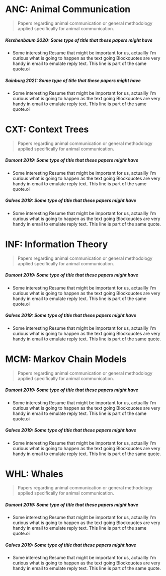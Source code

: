 # **ANC**: Animal Communication
> Papers regarding animal communication or general methodology applied specifically for animal communication.

##### **Kershenbaum 2020**: _Some type of title that these papers might have_
* Some interesting Resume that might be important for us, actuallly I'm curious what is going to happen as the text going Blockquotes are very handy in email to emulate reply text. This line is part of the same quote.oi


##### **Sainburg 2021**: _Some type of title that these papers might have_
* Some interesting Resume that might be important for us, actuallly I'm curious what is going to happen as the text going Blockquotes are very handy in email to emulate reply text. This line is part of the same quote.oi

# **CXT**: Context Trees
> Papers regarding animal communication or general methodology applied specifically for animal communication.

##### **Dumont 2019**: _Some type of title that these papers might have_
* Some interesting Resume that might be important for us, actuallly I'm curious what is going to happen as the text going Blockquotes are very handy in email to emulate reply text. This line is part of the same quote.oi


##### **Galves 2019**: _Some type of title that these papers might have_
* Some interesting Resume that might be important for us, actuallly I'm curious what is going to happen as the text going Blockquotes are very handy in email to emulate reply text. This line is part of the same quote.


# **INF**: Information Theory
> Papers regarding animal communication or general methodology applied specifically for animal communication.

##### **Dumont 2019**: _Some type of title that these papers might have_
* Some interesting Resume that might be important for us, actuallly I'm curious what is going to happen as the text going Blockquotes are very handy in email to emulate reply text. This line is part of the same quote.oi


##### **Galves 2019**: _Some type of title that these papers might have_
* Some interesting Resume that might be important for us, actuallly I'm curious what is going to happen as the text going Blockquotes are very handy in email to emulate reply text. This line is part of the same quote.

# **MCM**: Markov Chain Models
> Papers regarding animal communication or general methodology applied specifically for animal communication.

##### **Dumont 2019**: _Some type of title that these papers might have_
* Some interesting Resume that might be important for us, actuallly I'm curious what is going to happen as the text going Blockquotes are very handy in email to emulate reply text. This line is part of the same quote.oi


##### **Galves 2019**: _Some type of title that these papers might have_
* Some interesting Resume that might be important for us, actuallly I'm curious what is going to happen as the text going Blockquotes are very handy in email to emulate reply text. This line is part of the same quote.

# **WHL**: Whales
> Papers regarding animal communication or general methodology applied specifically for animal communication.

##### **Dumont 2019**: _Some type of title that these papers might have_
* Some interesting Resume that might be important for us, actuallly I'm curious what is going to happen as the text going Blockquotes are very handy in email to emulate reply text. This line is part of the same quote.oi


##### **Galves 2019**: _Some type of title that these papers might have_
* Some interesting Resume that might be important for us, actuallly I'm curious what is going to happen as the text going Blockquotes are very handy in email to emulate reply text. This line is part of the same quote.







